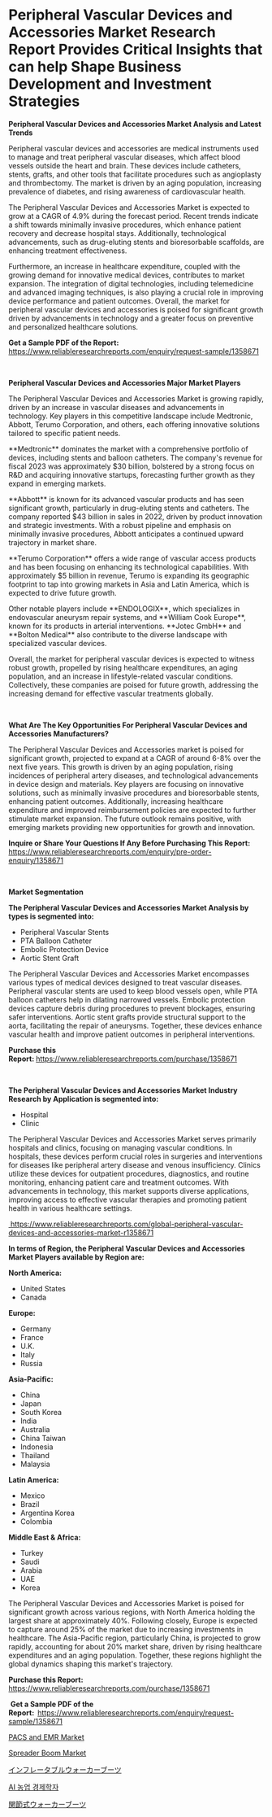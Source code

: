 <p><h1>Peripheral Vascular Devices and Accessories Market Research Report Provides Critical Insights that can help Shape Business Development and Investment Strategies</h1></p><p><strong>Peripheral Vascular Devices and Accessories Market Analysis and Latest Trends</strong></p>
<p><p>Peripheral vascular devices and accessories are medical instruments used to manage and treat peripheral vascular diseases, which affect blood vessels outside the heart and brain. These devices include catheters, stents, grafts, and other tools that facilitate procedures such as angioplasty and thrombectomy. The market is driven by an aging population, increasing prevalence of diabetes, and rising awareness of cardiovascular health.</p><p>The Peripheral Vascular Devices and Accessories Market is expected to grow at a CAGR of 4.9% during the forecast period. Recent trends indicate a shift towards minimally invasive procedures, which enhance patient recovery and decrease hospital stays. Additionally, technological advancements, such as drug-eluting stents and bioresorbable scaffolds, are enhancing treatment effectiveness.</p><p>Furthermore, an increase in healthcare expenditure, coupled with the growing demand for innovative medical devices, contributes to market expansion. The integration of digital technologies, including telemedicine and advanced imaging techniques, is also playing a crucial role in improving device performance and patient outcomes. Overall, the market for peripheral vascular devices and accessories is poised for significant growth driven by advancements in technology and a greater focus on preventive and personalized healthcare solutions.</p></p>
<p><strong>Get a Sample PDF of the Report:&nbsp;</strong> <a href="https://www.reliableresearchreports.com/enquiry/request-sample/1358671">https://www.reliableresearchreports.com/enquiry/request-sample/1358671</a></p>
<p>&nbsp;</p>
<p><strong>Peripheral Vascular Devices and Accessories Major Market Players</strong></p>
<p><p>The Peripheral Vascular Devices and Accessories Market is growing rapidly, driven by an increase in vascular diseases and advancements in technology. Key players in this competitive landscape include Medtronic, Abbott, Terumo Corporation, and others, each offering innovative solutions tailored to specific patient needs.</p><p>**Medtronic** dominates the market with a comprehensive portfolio of devices, including stents and balloon catheters. The company's revenue for fiscal 2023 was approximately $30 billion, bolstered by a strong focus on R&D and acquiring innovative startups, forecasting further growth as they expand in emerging markets.</p><p>**Abbott** is known for its advanced vascular products and has seen significant growth, particularly in drug-eluting stents and catheters. The company reported $43 billion in sales in 2022, driven by product innovation and strategic investments. With a robust pipeline and emphasis on minimally invasive procedures, Abbott anticipates a continued upward trajectory in market share.</p><p>**Terumo Corporation** offers a wide range of vascular access products and has been focusing on enhancing its technological capabilities. With approximately $5 billion in revenue, Terumo is expanding its geographic footprint to tap into growing markets in Asia and Latin America, which is expected to drive future growth.</p><p>Other notable players include **ENDOLOGIX**, which specializes in endovascular aneurysm repair systems, and **William Cook Europe**, known for its products in arterial interventions. **Jotec GmbH** and **Bolton Medical** also contribute to the diverse landscape with specialized vascular devices. </p><p>Overall, the market for peripheral vascular devices is expected to witness robust growth, propelled by rising healthcare expenditures, an aging population, and an increase in lifestyle-related vascular conditions. Collectively, these companies are poised for future growth, addressing the increasing demand for effective vascular treatments globally.</p></p>
<p>&nbsp;</p>
<p><strong>What Are The Key Opportunities For Peripheral Vascular Devices and Accessories Manufacturers?</strong></p>
<p><p>The Peripheral Vascular Devices and Accessories market is poised for significant growth, projected to expand at a CAGR of around 6-8% over the next five years. This growth is driven by an aging population, rising incidences of peripheral artery diseases, and technological advancements in device design and materials. Key players are focusing on innovative solutions, such as minimally invasive procedures and bioresorbable stents, enhancing patient outcomes. Additionally, increasing healthcare expenditure and improved reimbursement policies are expected to further stimulate market expansion. The future outlook remains positive, with emerging markets providing new opportunities for growth and innovation.</p></p>
<p><strong>Inquire or Share Your Questions If Any Before Purchasing This Report:</strong> <a href="https://www.reliableresearchreports.com/enquiry/pre-order-enquiry/1358671">https://www.reliableresearchreports.com/enquiry/pre-order-enquiry/1358671</a></p>
<p>&nbsp;</p>
<p><strong>Market Segmentation</strong></p>
<p><strong>The Peripheral Vascular Devices and Accessories Market Analysis by types is segmented into:</strong></p>
<p><ul><li>Peripheral Vascular Stents</li><li>PTA Balloon Catheter</li><li>Embolic Protection Device</li><li>Aortic Stent Graft</li></ul></p>
<p><p>The Peripheral Vascular Devices and Accessories Market encompasses various types of medical devices designed to treat vascular diseases. Peripheral vascular stents are used to keep blood vessels open, while PTA balloon catheters help in dilating narrowed vessels. Embolic protection devices capture debris during procedures to prevent blockages, ensuring safer interventions. Aortic stent grafts provide structural support to the aorta, facilitating the repair of aneurysms. Together, these devices enhance vascular health and improve patient outcomes in peripheral interventions.</p></p>
<p><strong>Purchase this Report:&nbsp;</strong><a href="https://www.reliableresearchreports.com/purchase/1358671">https://www.reliableresearchreports.com/purchase/1358671</a></p>
<p>&nbsp;</p>
<p><strong>The Peripheral Vascular Devices and Accessories Market Industry Research by Application is segmented into:</strong></p>
<p><ul><li>Hospital</li><li>Clinic</li></ul></p>
<p><p>The Peripheral Vascular Devices and Accessories Market serves primarily hospitals and clinics, focusing on managing vascular conditions. In hospitals, these devices perform crucial roles in surgeries and interventions for diseases like peripheral artery disease and venous insufficiency. Clinics utilize these devices for outpatient procedures, diagnostics, and routine monitoring, enhancing patient care and treatment outcomes. With advancements in technology, this market supports diverse applications, improving access to effective vascular therapies and promoting patient health in various healthcare settings.</p></p>
<p><a href="https://www.reliableresearchreports.com/global-peripheral-vascular-devices-and-accessories-market-r1358671">&nbsp;https://www.reliableresearchreports.com/global-peripheral-vascular-devices-and-accessories-market-r1358671</a></p>
<p><strong>In terms of Region, the Peripheral Vascular Devices and Accessories Market Players available by Region are:</strong></p>
<p>
    <p> <strong> North America: </strong>
        <ul>
            <li>United States</li>
            <li>Canada</li>
        </ul>
        </p> 
    <p> <strong> Europe: </strong>
        <ul>
            <li>Germany</li>
            <li>France</li>
            <li>U.K.</li>
            <li>Italy</li>
            <li>Russia</li>
        </ul>
        </p> 
    <p> <strong> Asia-Pacific: </strong>
        <ul>
            <li>China</li>
            <li>Japan</li>
            <li>South Korea</li>
            <li>India</li>
            <li>Australia</li>
            <li>China Taiwan</li>
            <li>Indonesia</li>
            <li>Thailand</li>
            <li>Malaysia</li>
        </ul>
        </p> 
    <p> <strong> Latin America: </strong>
        <ul>
            <li>Mexico</li>
            <li>Brazil</li>
            <li>Argentina Korea</li>
            <li>Colombia</li>
        </ul>
        </p> 
    <p> <strong> Middle East & Africa: </strong>
        <ul>
            <li>Turkey</li>
            <li>Saudi</li>
            <li>Arabia</li>
            <li>UAE</li>
            <li>Korea</li>
        </ul>
    </p>
    </p>
<p><p>The Peripheral Vascular Devices and Accessories Market is poised for significant growth across various regions, with North America holding the largest share at approximately 40%. Following closely, Europe is expected to capture around 25% of the market due to increasing investments in healthcare. The Asia-Pacific region, particularly China, is projected to grow rapidly, accounting for about 20% market share, driven by rising healthcare expenditures and an aging population. Together, these regions highlight the global dynamics shaping this market's trajectory.</p></p>
<p><strong>Purchase this Report: </strong><a href="https://www.reliableresearchreports.com/purchase/1358671">https://www.reliableresearchreports.com/purchase/1358671</a></p>
<p>&nbsp;<strong>Get a Sample PDF of the Report:&nbsp;&nbsp;</strong><a href="https://www.reliableresearchreports.com/enquiry/request-sample/1358671">https://www.reliableresearchreports.com/enquiry/request-sample/1358671</a></p>
<p><strong></strong></p>
<p><p><a href="https://github.com/MatthewHernandez403/Market-Research-Report-List-1/blob/main/pacs-and-emr-market.md">PACS and EMR Market</a></p><p><a href="https://www.linkedin.com/pulse/global-spreader-boom-industry-types-applications-market-players-y80vf?trackingId=%2BylXHSPXR7marnFq7KZPNw%3D%3D">Spreader Boom Market</a></p><p><a href="https://medium.com/@vvjajdat22/inflatable-walker-boot-market-%E3%81%AF-%E3%82%B3%E3%82%B9%E3%83%88%E7%AE%A1%E7%90%86%E3%81%A8%E5%8A%B9%E7%8E%87%E5%90%91%E4%B8%8A%E3%82%92%E5%84%AA%E5%85%88%E3%81%97%E3%81%BE%E3%81%99-%E3%81%95%E3%82%89%E3%81%AB-%E5%A0%B1%E5%91%8A%E6%9B%B8%E3%81%AF%E5%B8%82%E5%A0%B4%E3%81%AE%E9%9C%80%E8%A6%81%E9%9D%A2%E3%81%A8%E4%BE%9B%E7%B5%A6%E9%9D%A2%E3%81%AE%E4%B8%A1%E6%96%B9%E3%82%92%E3%82%AB%E3%83%90%E3%83%BC%E3%81%97%E3%81%A6%E3%81%84%E3%81%BE%E3%81%99-inflatable-f3f388a3b859">インフレータブルウォーカーブーツ</a></p><p><a href="https://medium.com/@rudyswaniafgwski56664/%EC%84%B8%EA%B3%84-ai-agronomist-market-%EC%9D%80-2024%EC%97%90%EC%84%9C-2031%EB%A1%9C-%EC%97%B0%ED%8F%89%EA%B7%A0-%EC%A6%9D%EA%B0%80%EC%9C%A8%EC%9D%84-%EB%B3%B4%EC%9D%BC-%EA%B2%83%EC%9C%BC%EB%A1%9C-%EC%98%88%EC%83%81%EB%90%A9%EB%8B%88%EB%8B%A4-5e056ad61604">AI 농업 경제학자</a></p><p><a href="https://medium.com/@vvjajdat22/articulated-walker-boot-market-%E3%81%AE%E3%82%B0%E3%83%AD%E3%83%BC%E3%83%90%E3%83%AB%E5%B8%82%E5%A0%B4%E6%A6%82%E8%A6%81%E3%81%AF-%E4%B8%96%E7%95%8C%E3%81%8A%E3%82%88%E3%81%B3%E4%B8%BB%E8%A6%81%E5%B8%82%E5%A0%B4%E3%81%AB%E3%81%8A%E3%81%91%E3%82%8B%E6%A5%AD%E7%95%8C%E3%81%AB%E5%BD%B1%E9%9F%BF%E3%82%92%E4%B8%8E%E3%81%88%E3%82%8B%E4%B8%BB%E8%A6%81%E3%81%AA%E3%83%88%E3%83%AC%E3%83%B3%E3%83%89%E3%81%AB%E3%81%A4%E3%81%84%E3%81%A6-%E7%8B%AC%E8%87%AA%E3%81%AE%E8%A6%96%E7%82%B9%E3%82%92%E6%8F%90%E4%BE%9B%E3%81%97%E3%81%BE%E3%81%99-c8dd43f9d63e">関節式ウォーカーブーツ</a></p></p>